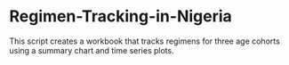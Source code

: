 # Regimen-Tracking-in-Nigeria
This script creates a workbook that tracks regimens for three age cohorts using a summary chart and time series plots. 
